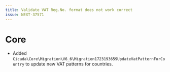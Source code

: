 ```yaml
---
title: Validate VAT Reg.No. format does not work correct
issue: NEXT-37571
---
```

# Core
* Added `Cicada\Core\Migration\V6_6\Migration1723193659UpdateVatPatternForCountry` to update new VAT patterns for countries.
